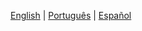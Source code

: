 [English](./linving-cryptograph-roadmap.md) | [Português](./linving-cryptograph-roadmap.PT.md) |  [Español](./linving-cryptograph-roadmap.ES.md)
